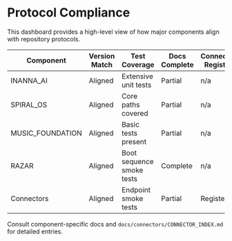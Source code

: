 # Protocol Compliance

This dashboard provides a high-level view of how major components align with repository protocols.

| Component | Version Match | Test Coverage | Docs Complete | Connector Registry |
|-----------|---------------|---------------|---------------|-------------------|
| INANNA_AI | Aligned | Extensive unit tests | Partial | n/a |
| SPIRAL_OS | Aligned | Core paths covered | Partial | n/a |
| MUSIC_FOUNDATION | Aligned | Basic tests present | Partial | n/a |
| RAZAR | Aligned | Boot sequence smoke tests | Complete | n/a |
| Connectors | Aligned | Endpoint smoke tests | Partial | Registered |

Consult component-specific docs and `docs/connectors/CONNECTOR_INDEX.md` for detailed entries.
